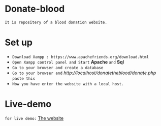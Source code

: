 # Donate-blood
 `It is repositery of a blood donation website.`

# Set up
- `Download Xampp : https://www.apachefriends.org/download.html`
- `Open Xampp control panel and Start` **Apache** `and` **Sql**
- `Go to your browser and create a database`
- `Go to your browser and` *http://localhost/donatetheblood/donate.php* `paste this` 
- `Now you have enter the website with a local host.`
 
 
 # Live-demo
 `for live demo:`
 [The website](https://blooddonateweb.000webhostapp.com/)
 
